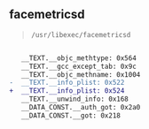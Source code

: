 ## facemetricsd

> `/usr/libexec/facemetricsd`

```diff

   __TEXT.__objc_methtype: 0x564
   __TEXT.__gcc_except_tab: 0x9c
   __TEXT.__objc_methname: 0x1004
-  __TEXT.__info_plist: 0x522
+  __TEXT.__info_plist: 0x524
   __TEXT.__unwind_info: 0x168
   __DATA_CONST.__auth_got: 0x2a0
   __DATA_CONST.__got: 0x218

```

